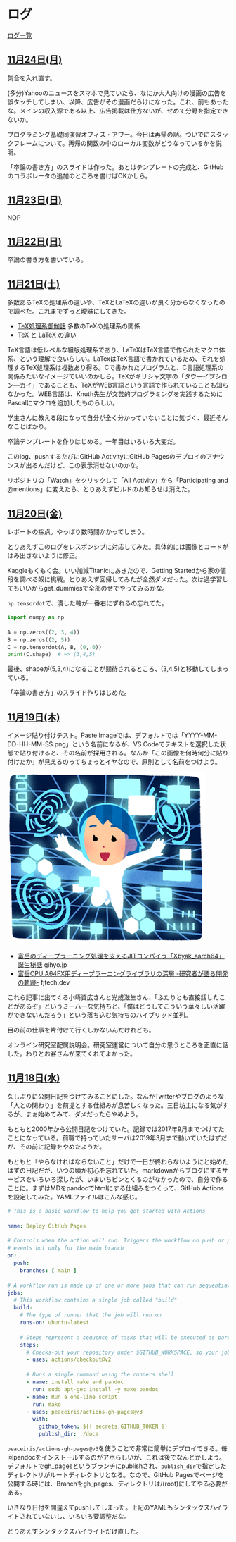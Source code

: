 # ログ

[ログ一覧](index.html)

## [11月24日(月)](#24) <a id="24"></a>

気合を入れ直す。

(多分)Yahooのニュースをスマホで見ていたら、なにか大人向けの漫画の広告を誤タッチしてしまい、以降、広告がその漫画だらけになった。これ、前もあったな。メインの収入源である以上、広告掲載は仕方ないが、せめて分野を指定できないか。

プログラミング基礎同演習オフィス・アワー。今日は再帰の話。ついでにスタックフレームについて。再帰の関数の中のローカル変数がどうなっているかを説明。

「卒論の書き方」のスライドは作った。あとはテンプレートの完成と、GitHubのコラボレータの追加のところを書けばOKかしら。

## [11月23日(日)](#23) <a id="23"></a>

NOP

## [11月22日(日)](#22) <a id="22"></a>

卒論の書き方を書いている。

## [11月21日(土)](#21) <a id="21"></a>

多数あるTeXの処理系の違いや、TeXとLaTeXの違いが良く分からなくなったので調べた。これまでずっと曖昧にしてきた。

* [TeX処理系御伽話](https://qiita.com/yyu/items/6404656f822ce14db935) 多数のTeXの処理系の関係
* [TeX と LaTeX の違い](https://blog.wtsnjp.com/2016/12/19/tex-and-latex/) 

TeX言語は低レベルな組版処理系であり、LaTeXはTeX言語で作られたマクロ体系、という理解で良いらしい。LaTexはTeX言語で書かれているため、それを処理するTeX処理系は複数あり得る。Cで書かれたプログラムと、C言語処理系の関係みたいなイメージでいいのかしら。TeXがギリシャ文字の「タウ―イプシロン―カイ」であることも、TeXがWEB言語という言語で作られていることも知らなかった。WEB言語は、Knuth先生が文芸的プログラミングを実践するためにPascalにマクロを追加したものらしい。

学生さんに教える段になって自分が全く分かっていないことに気づく、最近そんなことばかり。

卒論テンプレートを作りはじめる。一年目はいろいろ大変だ。

このlog、pushするたびにGitHub ActivityにGitHub Pagesのデプロイのアナウンスが出るんだけど、この表示消せないのかな。

リポジトリの「Watch」をクリックして「All Activity」から「Participating and @mentions」に変えたら、とりあえずビルドのお知らせは消えた。

## [11月20日(金)](#20) <a id="20"></a>

レポートの採点。やっぱり数時間かかってしまう。

とりあえずこのログをレスポンシブに対応してみた。具体的には画像とコードがはみ出さないように修正。

Kaggleもくもく会。いい加減Titanicにあきたので、Getting Startedから家の値段を調べる奴に挑戦。とりあえず回帰してみたが全然ダメだった。次は過学習してもいいからget_dummiesで全部のせでやってみるかな。

`np.tensordot`で、潰した軸が一番右にずれるの忘れてた。

```py
import numpy as np

A = np.zeros((2, 3, 4))
B = np.zeros((2, 5))
C = np.tensordot(A, B, (0, 0))
print(C.shape)  # => (3,4,5)
```

最後、shapeが(5,3,4)になることが期待されるところ、(3,4,5)と移動してしまっている。

「卒論の書き方」のスライド作りはじめた。

## [11月19日(木)](#19) <a id="19"></a>

イメージ貼り付けテスト。Paste Imageでは、デフォルトでは「YYYY-MM-DD-HH-MM-SS.png」という名前になるが、VS Codeでテキストを選択した状態で貼り付けると、その名前が採用される。なんか「この画像を何時何分に貼り付けたか」が見えるのってちょっとイヤなので、原則として名前をつけよう。

![イメージテスト](images/2020-11-19-imagetest.png)

* [富岳のディープラーニング処理を支えるJITコンパイラ「Xbyak_aarch64」誕生秘話](https://gihyo.jp/news/interview/2020/11/1801) gihyo.jp
* [富岳CPU A64FX用ディープラーニングライブラリの深層 -研究者が語る開発の軌跡-](https://blog.fltech.dev/entry/2020/11/18/fugaku-onednn-deep-dive-ja) fjtech.dev

これら記事に出てくる小崎資広さんと光成滋生さん、「ふたりとも直接話したことがあるぞ」というミーハーな気持ちと、「僕はどうしてこういう華々しい活躍ができないんだろう」という落ち込む気持ちのハイブリッド並列。

目の前の仕事を片付けて行くしかないんだけれども。

オンライン研究室配属説明会。研究室運営について自分の思うところを正直に話した。わりとお客さんが来てくれてよかった。

## [11月18日(水)](#18) <a id="18"></a>

久しぶりに公開日記をつけてみることにした。なんかTwitterやブログのような「人との関わり」を前提とする仕組みが息苦しくなった。三日坊主になる気がするが、まぁ始めてみて、ダメだったらやめよう。

もともと2000年から公開日記をつけていた。記録では2017年9月までつけてたことになっている。前職で持っていたサーバは2019年3月まで動いていたはずだが、その前に記録をやめたようだ。

もともと「やらなければならないこと」だけで一日が終わらないようにと始めたはずの日記だが、いつの頃か初心を忘れていた。markdownからブログにするサービスをいろいろ探したが、いまいちピンとくるのがなかったので、自分で作ることに。まずはMDをpandocでhtmlにする仕組みをつくって、GitHub Actionsを設定してみた。YAMLファイルはこんな感じ。

```yaml
# This is a basic workflow to help you get started with Actions

name: Deploy GitHub Pages

# Controls when the action will run. Triggers the workflow on push or pull request
# events but only for the main branch
on:
  push:
    branches: [ main ]

# A workflow run is made up of one or more jobs that can run sequentially or in parallel
jobs:
  # This workflow contains a single job called "build"
  build:
    # The type of runner that the job will run on
    runs-on: ubuntu-latest

    # Steps represent a sequence of tasks that will be executed as part of the job
    steps:
      # Checks-out your repository under $GITHUB_WORKSPACE, so your job can access it
      - uses: actions/checkout@v2

      # Runs a single command using the runners shell
      - name: install make and pandoc
        run: sudo apt-get install -y make pandoc
      - name: Run a one-line script
        run: make
      - uses: peaceiris/actions-gh-pages@v3
        with:
          github_token: ${{ secrets.GITHUB_TOKEN }}
          publish_dir: ./docs
```

`peaceiris/actions-gh-pages@v3`を使うことで非常に簡単にデプロイできる。毎回pandocをインストールするのがアホらしいが、これは後でなんとかしよう。デフォルトでgh_pagesというブランチにpublishされ、`publish_dir`で指定したディレクトリがルートディレクトリとなる。なので、GitHub Pagesでページを公開する時には、Branchをgh_pages、ディレクトリは/(root)にしてやる必要がある。

いきなり日付を間違えてpushしてしまった。上記のYAMLもシンタックスハイライトされていないし、いろいろ要調整だな。

とりあえずシンタックスハイライトだけ直した。

